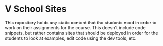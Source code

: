 V School Sites
==============

This repository holds any static content that the students need in order to work on their assignments for the course. This doesn't include code snippets, but rather contains sites that should be deployed in order for the students to look at examples, edit code using the dev tools, etc.
